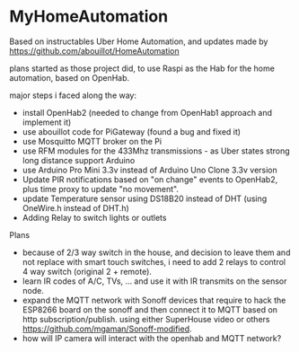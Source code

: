 # MyHomeAutomation
Based on instructables Uber Home Automation, and updates made by https://github.com/abouillot/HomeAutomation

plans started as those project did, to use Raspi as the Hab for the home automation, 
based on OpenHab.

major steps i faced along the way:
- install OpenHab2 (needed to change from OpenHab1 approach and implement it)
- use abouillot code for PiGateway (found a bug and fixed it)
- use Mosquitto MQTT broker on the Pi
- use RFM modules for the 433Mhz transmissions - as Uber states strong long distance support
Arduino
- use Arduino Pro Mini 3.3v instead of Arduino Uno Clone 3.3v version
- Update PIR notifications based on "on change" events to OpenHab2, plus time proxy to update "no movement".
- update Temperature sensor using DS18B20 instead of DHT (using OneWire.h instead of DHT.h)
- Adding Relay to switch lights or outlets

Plans
- because of 2/3 way switch in the house, and decision to leave them and not replace with smart touch switches, i need to add 2 relays to control 4 way switch (original 2 + remote).
- learn IR codes of A/C, TVs, ... and use it with IR transmits on the sensor node.
- expand the MQTT network with Sonoff devices that require to hack the ESP8266 board on the sonoff and then connect it to MQTT based on http subscription/publish. using either SuperHouse video or others https://github.com/mgaman/Sonoff-modified.
- how will IP camera will interact with the openhab and MQTT network?
